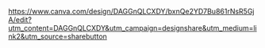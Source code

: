 https://www.canva.com/design/DAGGnQLCXDY/bxnQe2YD7Bu861rNsR5GjA/edit?utm_content=DAGGnQLCXDY&utm_campaign=designshare&utm_medium=link2&utm_source=sharebutton
